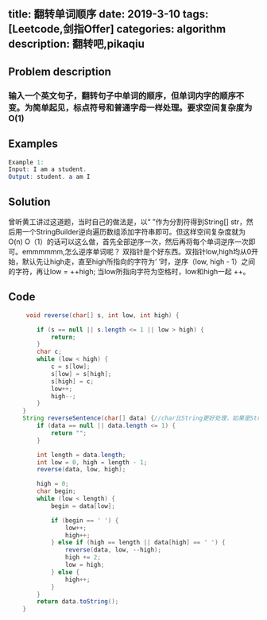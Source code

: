 title: 翻转单词顺序
date: 2019-3-10
tags: [Leetcode,剑指Offer]
categories: algorithm
description: 翻转吧,pikaqiu
---
## Problem description
  ### 输入一个英文句子，翻转句子中单词的顺序，但单词内字的顺序不变。为简单起见，标点符号和普通字母一样处理。要求空间复杂度为O(1)
 ## Examples
``` java
Example 1:
Input: I am a student.
Output: student. a am I
```
## Solution
曾听黄工讲过这道题，当时自己的做法是，以“ ”作为分割符得到String[] str，然后用一个StringBuilder逆向遍历数组添加字符串即可。但这样空间复杂度就为O(n)
O（1）的话可以这么做，首先全部逆序一次，然后再将每个单词逆序一次即可。emmmmmm,怎么逆序单词呢？ 双指针是个好东西。双指针low,high均从0开始，默认先让high走，直至high所指向的字符为‘ ’时，逆序（low, high - 1）之间的字符，再让low = ++high;
当low所指向字符为空格时，low和high一起 ++。

## Code
```java
     void reverse(char[] s, int low, int high) {

        if (s == null || s.length <= 1 || low > high) {
            return;
        }
        char c;
        while (low < high) {
            c = s[low];
            s[low] = s[high];
            s[high] = c;
            low++;
            high--;
        }
    }
    String reverseSentence(char[] data) {//char比String更好处理，如果是String的话，还需要StringBuilder封装，空间复杂度为O(1)
        if (data == null || data.length <= 1) {
            return "";
        }

        int length = data.length;
        int low = 0, high = length - 1;
        reverse(data, low, high);

        high = 0;
        char begin;
        while (low < length) {
            begin = data[low];

            if (begin == ' ') {
                low++;
                high++;
            } else if (high == length || data[high] == ' ') {
                reverse(data, low, --high);
                high += 2;
                low = high;
            } else {
                high++;
            }
        }
        return data.toString();
    }
```